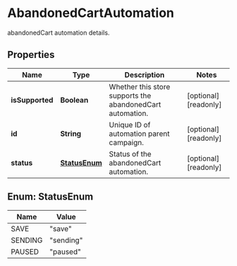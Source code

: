 

# AbandonedCartAutomation

abandonedCart automation details.

## Properties

| Name | Type | Description | Notes |
|------------ | ------------- | ------------- | -------------|
|**isSupported** | **Boolean** | Whether this store supports the abandonedCart automation. |  [optional] [readonly] |
|**id** | **String** | Unique ID of automation parent campaign. |  [optional] [readonly] |
|**status** | [**StatusEnum**](#StatusEnum) | Status of the abandonedCart automation. |  [optional] [readonly] |



## Enum: StatusEnum

| Name | Value |
|---- | -----|
| SAVE | &quot;save&quot; |
| SENDING | &quot;sending&quot; |
| PAUSED | &quot;paused&quot; |



